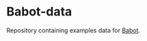 # Babot-data
Repository containing examples data for [Babot](https://github.com/OlivierNeyret/Babot "Babot's repository").
